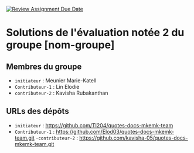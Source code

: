[![Review Assignment Due Date](https://classroom.github.com/assets/deadline-readme-button-22041afd0340ce965d47ae6ef1cefeee28c7c493a6346c4f15d667ab976d596c.svg)](https://classroom.github.com/a/QPRNiqfX)

# Solutions de l'évaluation notée 2 du groupe [nom-groupe]

## Membres du groupe
- `initiateur` : Meunier Marie-Katell
- `Contributeur-1` : Lin Elodie
- `contributeur-2` : Kavisha Rubakanthan

## URLs des dépôts
- `initiateur` : https://github.com/TI204/quotes-docs-mkemk-team
- `Contributeur-1` : https://github.com/Elod03/quotes-docs-mkemk-team.git
-`contributeur-2` : https://github.com/kavisha-05/quotes-docs-mkemk-team.git